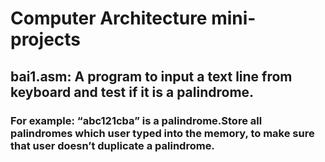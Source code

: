 # Computer Architecture mini-projects
## bai1.asm: A program to input a text line from keyboard and test if it is a palindrome.
### For example: “abc121cba” is a palindrome.Store all palindromes which user typed into the memory, to make sure that user doesn’t duplicate a palindrome.

